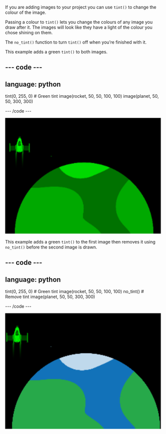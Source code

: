 If you are adding images to your project you can use `tint()` to change the colour of the image.

Passing a colour to `tint()` lets you change the colours of any image you draw after it. The images will look like they have a light of the colour you chose shining on them. 

The `no_tint()` function to turn `tint()` off when you’re finished with it.

This example adds a green `tint()` to both images. 

--- code ---
---
language: python
---

  tint(0, 255, 0) # Green tint
  image(rocket, 50, 50, 100, 100)
  image(planet, 50, 50, 300, 300)

--- /code ---

![The output area showing a rocket and planet with both tinted](images/all_tint.png)

This example adds a green `tint()` to the first image then removes it using `no_tint()` before the second image is drawn. 

--- code ---
---
language: python
---

  tint(0, 255, 0) # Green tint
  image(rocket, 50, 50, 100, 100)
  no_tint() # Remove tint
  image(planet, 50, 50, 300, 300)
  
--- /code ---

![The output area showing a tinted rocket and a planet without tint](images/some_tint.png)

